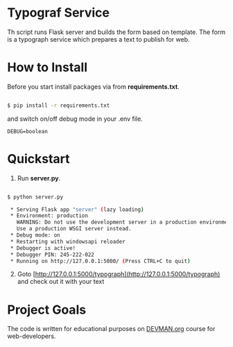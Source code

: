 # Typograf Service

Th script runs Flask server and builds the form based on template. The form is a typograph service which prepares a text to publish for web.


# How to Install

Before you start install packages via from **requirements.txt**.

```bash

$ pip install -r requirements.txt
```

and switch on/off debug mode in your .env file.

```
DEBUG=boolean

```

# Quickstart

1. Run **server.py**.

```bash

$ python server.py

 * Serving Flask app "server" (lazy loading)
 * Environment: production
   WARNING: Do not use the development server in a production environment.
   Use a production WSGI server instead.
 * Debug mode: on
 * Restarting with windowsapi reloader
 * Debugger is active!
 * Debugger PIN: 245-222-022
 * Running on http://127.0.0.1:5000/ (Press CTRL+C to quit)

```

2. Goto [http://127.0.0.1:5000/typograph](http://127.0.0.1:5000/typograph) and check out it with your text


# Project Goals

The code is written for educational purposes on [DEVMAN.org](https://devman.org) course for web-developers.
